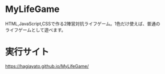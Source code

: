 # MyLifeGame
HTML,JavaScript,CSSで作る2陣営対抗ライフゲーム。1色だけ使えば、普通のライフゲームとして遊べます。

# 実行サイト
https://hagiayato.github.io/MyLifeGame/
